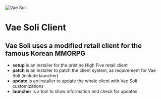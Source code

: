 ![Vae Soli](https://i.imgur.com/gQpRAIm.png)

Vae Soli Client
==============

Vae Soli uses a modified retail client for the famous Korean MMORPG
--------------
- **setup** is an installer for the pristine High Five retail client
- **patch** is an installer to patch the client system, as requirement for Vae Soli (include launcher)
- **update** is an installer to update the whole client with Vae Soli customizations
- **launcher** is a tool to show information and check for updates
